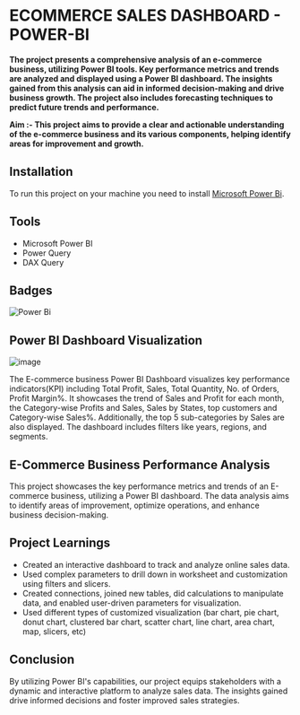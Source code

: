 # ECOMMERCE SALES DASHBOARD - POWER-BI

**The project presents a comprehensive analysis of an e-commerce business, utilizing Power BI tools. Key performance metrics and trends are analyzed and displayed using a Power BI dashboard. The insights gained from this analysis can aid in informed decision-making and drive business growth. The project also includes forecasting techniques to predict future trends and performance.**

**Aim :- This project aims to provide a clear and actionable understanding of the e-commerce business and its various components, helping identify areas for improvement and growth.**


## Installation

To run this project on your machine you need to install <a href="https://powerbi.microsoft.com/en-us/downloads/">Microsoft Power Bi</a>.

<!-- ## Usage

Provide instructions and examples for use. Include screenshots as needed.

To add a screenshot, create an `assets/images` folder in your repository and upload your screenshot to it. Then, using the relative filepath, add it to your README using the following syntax:

    ```md
    ![schema](MusicDatabaseSchema.png)
    ``` -->

## Tools

* Microsoft Power BI
* Power Query
* DAX Query


## Badges

![Power Bi](https://img.shields.io/badge/power_bi-F2C811?style=for-the-badge&logo=powerbi&logoColor=black)


## **Power BI Dashboard Visualization**

![image](https://github.com/jippy66/ECOMMERCE-SALES-DASHBOARD-IN-POWER-BI/assets/110474637/09a8d343-d279-4bb0-940c-fd4829f75674)


The E-commerce business Power BI Dashboard visualizes key performance indicators(KPI) including Total Profit, Sales, Total Quantity, No. of Orders, Profit Margin%.
It showcases the trend of Sales and Profit for each month, the Category-wise Profits and Sales, Sales by States, top customers and Category-wise Sales%. Additionally, the top 5 sub-categories by Sales are also displayed. The dashboard includes filters like years, regions, and segments.

## **E-Commerce Business Performance Analysis**

This project showcases the key performance metrics and trends of an E-commerce business, utilizing a Power BI dashboard. The data analysis aims to identify areas of improvement, optimize operations, and enhance business decision-making.


## Project Learnings

* Created an interactive dashboard to track and analyze online sales data.
* Used complex parameters to drill down in worksheet and customization using filters and slicers.
* Created connections, joined new tables, did calculations to manipulate data, and enabled user-driven parameters for visualization.
* Used different types of customized visualization (bar chart, pie chart, donut chart, clustered bar chart, scatter chart, line chart, area chart, map, slicers, etc)










## Conclusion

By utilizing Power BI's capabilities, our project equips stakeholders with a dynamic and interactive platform to analyze sales data. The insights gained drive informed decisions and foster improved sales strategies.

